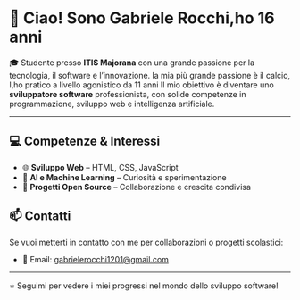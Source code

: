 # 👋 Ciao! Sono Gabriele Rocchi,ho 16 anni

🎓 Studente presso **ITIS Majorana** con una grande passione per la tecnologia, il software e l’innovazione.
la mia più grande passione è il calcio, l,ho pratico a livello agonistico da 11 anni
Il mio obiettivo è diventare uno **sviluppatore software** professionista, con solide competenze in programmazione, sviluppo web e intelligenza artificiale.

---

## 💻 Competenze & Interessi

- 🌐 **Sviluppo Web** – HTML, CSS, JavaScript
- 🧠 **AI e Machine Learning** – Curiosità e sperimentazione
- 📁 **Progetti Open Source** – Collaborazione e crescita condivisa


## 📫 Contatti

Se vuoi metterti in contatto con me per collaborazioni o progetti scolastici:

- 📧 Email: gabrielerocchi1201@gmail.com

---

⭐️ Seguimi per vedere i miei progressi nel mondo dello sviluppo software!
